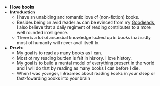 - **I love books**
- **Introduction**
	- I have an unabiding and romantic love of (non-fiction) books.
	- Besides being an avid reader as can be evinced from my [Goodreads](https://www.goodreads.com/user/show/173043304-actual-intellectual), I also believe that a daily regiment of reading contributes to a more well rounded intelligence.
	- There is a lot of ancestral knowledge locked up in books that sadly most of humanity will never avail itself to.
- **Praxis**
	- My goal is to read as many books as I can.
	- Most of my reading burden is felt in history. I love history.
	- My goal is to build a mental model of everything present in the world and I will do that by reading as many books I can before I die.
	- When I was younger, I dreamed about reading books in your sleep or fast-fowarding books into your brain